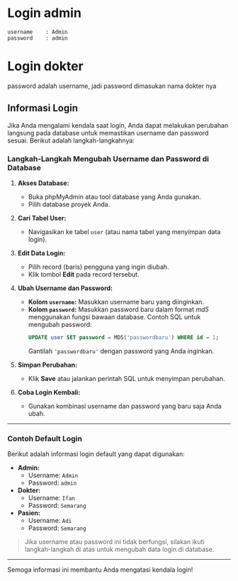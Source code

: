 # Login admin
```
username    : Admin
password    : admin
```

# Login dokter
password adalah username, jadi password dimasukan nama dokter nya

## Informasi Login
Jika Anda mengalami kendala saat login, Anda dapat melakukan perubahan langsung pada database untuk memastikan username dan password sesuai. Berikut adalah langkah-langkahnya:

### Langkah-Langkah Mengubah Username dan Password di Database
1. **Akses Database:**
   - Buka phpMyAdmin atau tool database yang Anda gunakan.
   - Pilih database proyek Anda.

2. **Cari Tabel User:**
   - Navigasikan ke tabel `user` (atau nama tabel yang menyimpan data login).

3. **Edit Data Login:**
   - Pilih record (baris) pengguna yang ingin diubah.
   - Klik tombol **Edit** pada record tersebut.

4. **Ubah Username dan Password:**
   - **Kolom `username`:** Masukkan username baru yang diinginkan.
   - **Kolom `password`:** Masukkan password baru dalam format *md5* menggunakan fungsi bawaan database.
     Contoh SQL untuk mengubah password:
     ```sql
     UPDATE user SET password = MD5('passwordbaru') WHERE id = 1;
     ```
     Gantilah `'passwordbaru'` dengan password yang Anda inginkan.

5. **Simpan Perubahan:**
   - Klik **Save** atau jalankan perintah SQL untuk menyimpan perubahan.

6. **Coba Login Kembali:**
   - Gunakan kombinasi username dan password yang baru saja Anda ubah.

---

### Contoh Default Login
Berikut adalah informasi login default yang dapat digunakan:
- **Admin:**
  - Username: `Admin`
  - Password: `admin`
- **Dokter:**
  - Username: `Ifan`
  - Password: `Semarang`
- **Pasien:**
  - Username: `Adi`
  - Password: `Semarang`

> Jika username atau password ini tidak berfungsi, silakan ikuti langkah-langkah di atas untuk mengubah data login di database.

---

Semoga informasi ini membantu Anda mengatasi kendala login!
